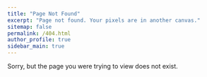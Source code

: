```yaml
---
title: "Page Not Found"
excerpt: "Page not found. Your pixels are in another canvas."
sitemap: false
permalink: /404.html
author_profile: true
sidebar_main: true
---
```


Sorry, but the page you were trying to view does not exist.
